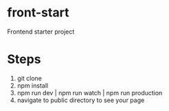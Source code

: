 # front-start
Frontend starter project

# Steps

1. git clone 
2. npm install
3. npm run dev | npm run watch | npm run production 
4. navigate to public directory to see your page
